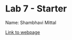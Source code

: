 # Lab 7 - Starter

Name: Shambhavi Mittal

[Link to webpage](https://shambhavi-20.github.io/lab7-starter/)
